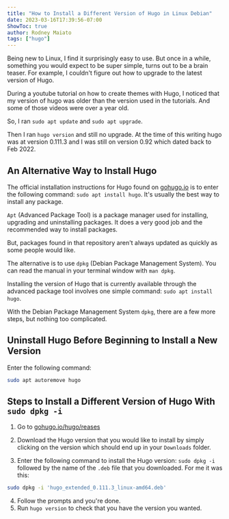 ```yaml
---
title: "How to Install a Different Version of Hugo in Linux Debian"
date: 2023-03-16T17:39:56-07:00
ShowToc: true
author: Rodney Maiato
tags: ["hugo"]
---
```


Being new to Linux, I find it surprisingly easy to use. But once in a while, something you would expect to be super simple, turns out to be a brain teaser. For example, I couldn't figure out how to upgrade to the latest version of Hugo. 

During a youtube tutorial on how to create themes with Hugo, I noticed that my version of hugo was older than the version used in the tutorials. And some of those videos were over a year old.

So, I ran `sudo apt update` and `sudo apt upgrade`.

Then I ran `hugo version` and still no upgrade. At the time of this writing hugo was at version 0.111.3 and I was still on version 0.92 which dated back to Feb 2022.

## An Alternative Way to Install Hugo

The official installation instructions for Hugo found on [gohugo.io](https://gohugo.io) is to enter the following command: `sudo apt install hugo`. It's usually the best way to install any package. 

`Apt` (Advanced Package Tool) is a package manager used for installing, upgrading and uninstalling packages. It does a very good job and the recommended way to install packages.

But, packages found in that repository aren't always updated as quickly as some people would like.

The alternative is to use `dpkg` (Debian Package Management System). You can read the manual in your terminal window with `man dpkg`.

Installing the version of Hugo that is currently available through the advanced package tool involves one simple command: `sudo apt install hugo`.

With the Debian Package Management System `dpkg`, there are a few more steps, but nothing too complicated.

## Uninstall Hugo Before Beginning to Install a New Version

Enter the following command:

```bash
sudo apt autoremove hugo
```

## Steps to Install a Different Version of Hugo With `sudo dpkg -i` 

1. Go to [gohugo.io/hugo/reases](https://github.com/gohugoio/hugo/releases)

2. Download the Hugo version that you would like to install by simply clicking on the version which should end up in your `Downloads` folder.
3. Enter the following command to install the Hugo version: `sudo dpkg -i`  followed by the name of the `.deb` file that you downloaded. For me it was this: 

```bash
sudo dpkg -i 'hugo_extended_0.111.3_linux-amd64.deb'

```

4. Follow the prompts and you're done.
5. Run `hugo version` to check that you have the version you wanted.